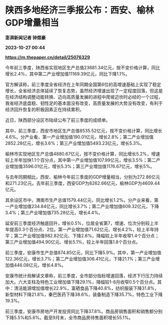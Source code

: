 # 陕西多地经济三季报公布：西安、榆林GDP增量相当
**澎湃新闻记者 钟煜豪**

**2023-10-27 00:44**

**https://m.thepaper.cn/detail/25076329**

今年前三季度，陕西省实现地区生产总值23681.34亿元，按不变价格计算，同比增长2.4%，其中第二产业增加值11169.39亿元，同比下降1.1%。

官方解读称，前三季度全省经济在上年同期全国第6位的高增速基础上实现了稳定增长，全省经济总体延续了恢复态势，虽然经济增速出现了一定程度回落，但这是在经济结构调整动能转换、迈向高质量发展的进程中爬坡迈坎时必经的一个过程，我省经济底盘稳、韧性足的基本面没有改变，高质量发展的大势没有改变，有利于经济回升恢复的积极因素正在持续累积。

近日，陕西部分设区市陆续公布了前三季度的成绩单。

其中，前三季度，西安市地区生产总值8535.52亿元，按不变价格计算，同比增长4.6%。分产业看，第一产业增加值190.01亿元，增长2.8%；第二产业增加值2852.28亿元，增长3.6%；第三产业增加值5493.23亿元，增长5.3%。

榆林市实现地区生产总值4880.67亿元，按不变价格计算，同比增长5.2%，增速较上半年加快1.1个百分点，其中第一产业增加值107.99亿元，增长3.5%；第二产业增加值3596.01亿元，增长5.3%；第三产业增加值1176.67亿元，增长5%。

与去年同期相比，西安、榆林今年前三季度的GDP增量相当，分别为272.86亿元和271.23亿元。去年前三季度，西安GDP为8262.66亿元，榆林GDP为4609.44亿元。

其余设区市中，渭南市生产总值1579.44亿元，同比增长1.2%。分产业来看，第一产业增加值234.84亿元，同比增长3.7%；第二产业增加值609.32亿元，下降3.4%；第三产业增加值735.28亿元，增长4.4%。

延安前三季度经济触底回升，增长0.5%，位居全省第7，增速、位次分别较上半年提高0.3个百分点、2位。第一产业增加值71.62亿元、增长4.2%，较上半年持平；第二产业增加值982.82亿元、下降2.6%，降幅较上半年收窄1.4个百分点；第三产业增加值494.90亿元、增长5.1%，较上半年回落1.8个百分点。

前三季度，安康市生产总值874.85亿元，同比下降5.9%。其中，第一产业增加值122.36亿元，增长3.7%；第二产业增加值306.41亿元，下降21.1%；第三产业增加值446.08亿元，增长4.8%。

安康市统计局解读文章称，前三季度，全市部分指标增速回落，经济下行压力持续加大。六大支柱及特色工业增加值下降29.1%，降幅较1-8月收窄0.5个百分点。其中：清洁能源增加值增长22.9%，富硒食品下降40.8%，纺织服装下降31.8%，新型材料下降21.8%，秦巴医药下降38.6%，装备制造下降35.7%，特色工业下降19.3%。

前三季度，安康市房地产开发投资同比下降37.8%。商品房销售面积和销售额分别下降5.5%和5.6%。截至9月末，全市商品房待售面积增长55.1%。
